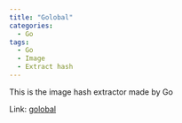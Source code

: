 ```yaml
---
title: "Golobal"
categories:
  - Go
tags:
  - Go
  - Image
  - Extract hash
---
```


This is the image hash extractor made by Go

Link: [golobal](https://github.com/hermes7308/golobal)